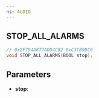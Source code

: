 ```yaml
---
ns: AUDIO
---
```

## STOP_ALL_ALARMS

```c
// 0x2F794A877ADD4C92 0xC3CB9DC6
void STOP_ALL_ALARMS(BOOL stop);
```


## Parameters
* **stop**: 

